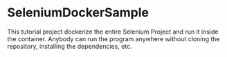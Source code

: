 # SeleniumDockerSample
This tutorial project dockerize the entire Selenium Project and run it inside the container. Anybody can run the program anywhere without cloning the repository, installing the dependencies, etc.
